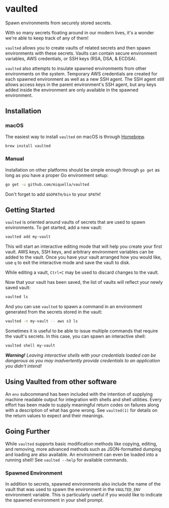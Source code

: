 vaulted
=======

Spawn environments from securely stored secrets.

With so many secrets floating around in our modern lives, it's a wonder we're
able to keep track of any of them!

`vaulted` allows you to create vaults of related secrets and then spawn
environments with these secrets. Vaults can contain secure environment
variables, AWS credentials, or SSH keys (RSA, DSA, & ECDSA).

`vaulted` also attempts to insulate spawned environments from other
environments on the system. Temporary AWS credentials are created for each
spawned environment as well as a new SSH agent. The SSH agent still allows
access keys in the parent environment's SSH agent, but any keys added inside
the environment are only available in the spawned environment.

Installation
------------

### macOS

The easiest way to install `vaulted` on macOS is through
[Homebrew](http://brew.sh/).

```sh
brew install vaulted
```

### Manual

Installation on other platforms should be simple enough through `go get` as
long as you have a proper Go environment setup:

```sh
go get -u github.com/miquella/vaulted
```

Don't forget to add `$GOPATH/bin` to your `$PATH`!

Getting Started
---------------

`vaulted` is oriented around vaults of secrets that are used to spawn
environments. To get started, add a new vault:

```sh
vaulted add my-vault
```

This will start an interactive editing mode that will help you create your
first vault. AWS keys, SSH keys, and arbitrary environment variables can be
added to the vault. Once you have your vault arranged how you would like, use
`q` to exit the interactive mode and save the vault to disk.

While editing a vault, `Ctrl+C` may be used to discard changes to the
vault.

Now that your vault has been saved, the list of vaults will reflect your newly
saved vault:

```sh
vaulted ls
```

And you can use `vaulted` to spawn a command in an environment generated from
the secrets stored in the vault:

```sh
vaulted -n my-vault -- aws s3 ls
```

Sometimes it is useful to be able to issue multiple commands that require the
vault's secrets. In this case, you can spawn an interactive shell:

```sh
vaulted shell my-vault
```

_**Warning!** Leaving interactive shells with your credentials loaded can be
dangerous as you may inadvertently provide credentials to an application you
didn't intend!_

Using Vaulted from other software
---------------------------------
An `env` subcommand has been included with the intention of supplying machine
readable output for integration with shells and shell utilities. Every effort
has been made to supply meaningful return codes on failures along with a
description of what has gone wrong. See `vaulted(1)` for details on the return
values to expect and their meanings.


Going Further
-------------

While `vaulted` supports basic modification methods like copying, editing, and
removing, more advanced methods such as JSON-formatted dumping and loading are
also available. An environment can even be loaded into a running shell! See
`vaulted --help` for available commands.

### Spawned Environment

In addition to secrets, spawned environments also include the name of the vault
that was used to spawn the environment in the `VAULTED_ENV` environment
variable. This is particularly useful if you would like to indicate the spawned
environment in your shell prompt.
